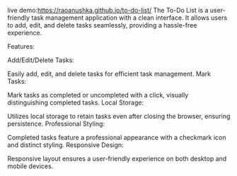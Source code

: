 live demo:https://raoanushka.github.io/to-do-list/
The To-Do List is a user-friendly task management application with a clean interface. It allows users to add, edit, and delete tasks seamlessly, providing a hassle-free experience.

Features:

Add/Edit/Delete Tasks:

Easily add, edit, and delete tasks for efficient task management.
Mark Tasks:

Mark tasks as completed or uncompleted with a click, visually distinguishing completed tasks.
Local Storage:

Utilizes local storage to retain tasks even after closing the browser, ensuring persistence.
Professional Styling:

Completed tasks feature a professional appearance with a checkmark icon and distinct styling.
Responsive Design:

Responsive layout ensures a user-friendly experience on both desktop and mobile devices.
